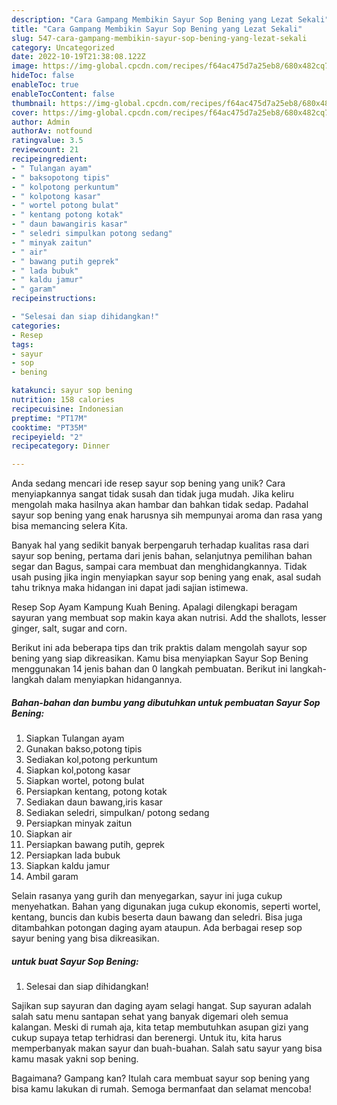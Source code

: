 ```yaml
---
description: "Cara Gampang Membikin Sayur Sop Bening yang Lezat Sekali"
title: "Cara Gampang Membikin Sayur Sop Bening yang Lezat Sekali"
slug: 547-cara-gampang-membikin-sayur-sop-bening-yang-lezat-sekali
category: Uncategorized
date: 2022-10-19T21:38:08.122Z
image: https://img-global.cpcdn.com/recipes/f64ac475d7a25eb8/680x482cq70/sayur-sop-bening-foto-resep-utama.jpg
hideToc: false
enableToc: true
enableTocContent: false
thumbnail: https://img-global.cpcdn.com/recipes/f64ac475d7a25eb8/680x482cq70/sayur-sop-bening-foto-resep-utama.jpg
cover: https://img-global.cpcdn.com/recipes/f64ac475d7a25eb8/680x482cq70/sayur-sop-bening-foto-resep-utama.jpg
author: Admin
authorAv: notfound
ratingvalue: 3.5
reviewcount: 21
recipeingredient:
- " Tulangan ayam"
- " baksopotong tipis"
- " kolpotong perkuntum"
- " kolpotong kasar"
- " wortel potong bulat"
- " kentang potong kotak"
- " daun bawangiris kasar"
- " seledri simpulkan potong sedang"
- " minyak zaitun"
- " air"
- " bawang putih geprek"
- " lada bubuk"
- " kaldu jamur"
- " garam"
recipeinstructions:

- "Selesai dan siap dihidangkan!"
categories:
- Resep
tags:
- sayur
- sop
- bening

katakunci: sayur sop bening 
nutrition: 158 calories
recipecuisine: Indonesian
preptime: "PT17M"
cooktime: "PT35M"
recipeyield: "2"
recipecategory: Dinner

---
```





Anda sedang mencari ide resep sayur sop bening yang unik? Cara menyiapkannya sangat tidak susah dan tidak juga mudah. Jika keliru mengolah maka hasilnya akan hambar dan bahkan tidak sedap. Padahal sayur sop bening yang enak harusnya sih mempunyai aroma dan rasa yang bisa memancing selera Kita.





Banyak hal yang sedikit banyak berpengaruh terhadap kualitas rasa dari sayur sop bening, pertama dari jenis bahan, selanjutnya pemilihan bahan segar dan Bagus, sampai cara membuat dan menghidangkannya. Tidak usah pusing jika ingin menyiapkan sayur sop bening yang enak,      asal sudah tahu triknya maka hidangan ini dapat jadi sajian istimewa.














Resep Sop Ayam Kampung Kuah Bening. Apalagi dilengkapi beragam sayuran yang membuat sop makin kaya akan nutrisi. Add the shallots, lesser ginger, salt, sugar and corn.






Berikut ini ada beberapa tips dan trik praktis dalam mengolah sayur sop bening yang siap dikreasikan. Kamu bisa menyiapkan Sayur Sop Bening menggunakan 14 jenis bahan dan 0 langkah pembuatan. Berikut ini langkah-langkah dalam menyiapkan hidangannya.

<!--inarticleads1-->

##### Bahan-bahan dan bumbu yang dibutuhkan untuk pembuatan Sayur Sop Bening:

1. Siapkan  Tulangan ayam
1. Gunakan  bakso,potong tipis
1. Sediakan  kol,potong perkuntum
1. Siapkan  kol,potong kasar
1. Siapkan  wortel, potong bulat
1. Persiapkan  kentang, potong kotak
1. Sediakan  daun bawang,iris kasar
1. Sediakan  seledri, simpulkan/ potong sedang
1. Persiapkan  minyak zaitun
1. Siapkan  air
1. Persiapkan  bawang putih, geprek
1. Persiapkan  lada bubuk
1. Siapkan  kaldu jamur
1. Ambil  garam


Selain rasanya yang gurih dan menyegarkan, sayur ini juga cukup menyehatkan. Bahan yang digunakan juga cukup ekonomis, seperti wortel, kentang, buncis dan kubis beserta daun bawang dan seledri. Bisa juga ditambahkan potongan daging ayam ataupun. Ada berbagai resep sop sayur bening yang bisa dikreasikan. 

<!--inarticleads2-->

#####  untuk buat Sayur Sop Bening:


1. Selesai dan siap dihidangkan!

Sajikan sup sayuran dan daging ayam selagi hangat. Sup sayuran adalah salah satu menu santapan sehat yang banyak digemari oleh semua kalangan. Meski di rumah aja, kita tetap membutuhkan asupan gizi yang cukup supaya tetap terhidrasi dan berenergi. Untuk itu, kita harus memperbanyak makan sayur dan buah-buahan. Salah satu sayur yang bisa kamu masak yakni sop bening. 

Bagaimana? Gampang kan? Itulah cara membuat sayur sop bening yang bisa kamu lakukan di rumah. Semoga bermanfaat dan selamat mencoba!
